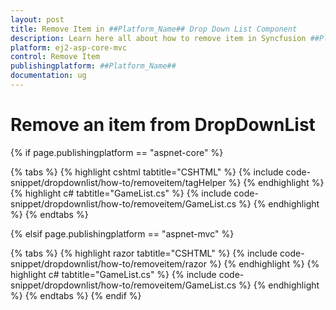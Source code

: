 ```yaml
---
layout: post
title: Remove Item in ##Platform_Name## Drop Down List Component
description: Learn here all about how to remove item in Syncfusion ##Platform_Name## Drop Down List component of Syncfusion Essential JS 2 and more.
platform: ej2-asp-core-mvc
control: Remove Item
publishingplatform: ##Platform_Name##
documentation: ug
---
```



# Remove an item from DropDownList

{% if page.publishingplatform == "aspnet-core" %}

{% tabs %}
{% highlight cshtml tabtitle="CSHTML" %}
{% include code-snippet/dropdownlist/how-to/removeitem/tagHelper %}
{% endhighlight %}
{% highlight c# tabtitle="GameList.cs" %}
{% include code-snippet/dropdownlist/how-to/removeitem/GameList.cs %}
{% endhighlight %}
{% endtabs %}

{% elsif page.publishingplatform == "aspnet-mvc" %}

{% tabs %}
{% highlight razor tabtitle="CSHTML" %}
{% include code-snippet/dropdownlist/how-to/removeitem/razor %}
{% endhighlight %}
{% highlight c# tabtitle="GameList.cs" %}
{% include code-snippet/dropdownlist/how-to/removeitem/GameList.cs %}
{% endhighlight %}
{% endtabs %}
{% endif %}

